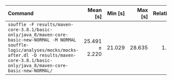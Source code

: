 | Command | Mean [s] | Min [s] | Max [s] | Relative |
|:---|---:|---:|---:|---:|
| `souffle -F results/maven-core-3.8.1/basic-only/java_8/maven-core-basic-new-NORMAL -M NORMAL souffle-logic/analyses/mocks/mocks-after.dl -D results/maven-core-3.8.1/basic-only/java_8/maven-core-basic-new-NORMAL/` | 25.491 ± 2.220 | 21.029 | 28.635 | 1.00 |
